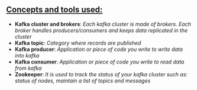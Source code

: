 ## [Concepts and tools used:](https://towardsdatascience.com/how-to-install-apache-kafka-using-docker-the-easy-way-4ceb00817d8b)
- **Kafka cluster and brokers**: *Each kafka cluster is made of brokers. Each broker handles producers/consumers and keeps data replicated in the cluster*
- **Kafka topic**: *Category where records are published*
- **Kafka producer**: *Application or piece of code you write to write data into kafka*
- **Kafka consumer**: *Application or piece of code you write to read data from kafka*
- **Zookeeper**: *It is used to track the status of your kafka cluster such as: status of nodes, maintain a list of topics and messages*
